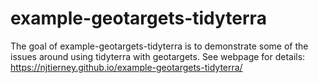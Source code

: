 
# example-geotargets-tidyterra

<!-- badges: start -->
<!-- badges: end -->

The goal of example-geotargets-tidyterra is to demonstrate some of the issues around using tidyterra with geotargets. See webpage for details: https://njtierney.github.io/example-geotargets-tidyterra/

